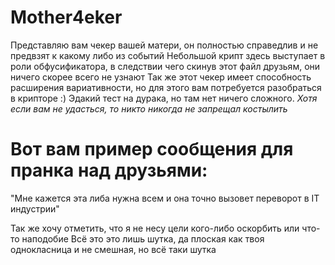 # Mother4eker
Представляю вам чекер вашей матери, он полностью справедлив и не предвзят к какому либо из событий
Небольшой крипт здесь выступает в роли обфусификатора, в следствии чего скинув этот файл друзьям, они ничего скорее всего не узнают
Так же этот чекер имеет способность расширения вариативности, но для этого вам потребуется разобраться в крипторе :)
Эдакий тест на дурака, но там нет ничего сложного. *Хотя если вам не удасться, то никто никогда не запрещал костылить*

# Вот вам пример сообщения для пранка над друзьями:
"Мне кажется эта либа нужна всем и она точно вызовет переворот в IT индустрии"

Так же хочу отметить, что я не несу цели кого-либо оскорбить или что-то наподобие
Всё это это лишь шутка, да плоская как твоя однокласница и не смешная, но всё таки шутка
